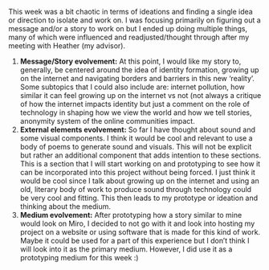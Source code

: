 This week was a bit chaotic in terms of ideations and finding a single idea or direction to isolate and work on. I was focusing primarily on figuring out a message and/or a story to work on but I ended up doing multiple things, many of which were influenced and readjusted/thought through after my meeting with Heather (my advisor). 
<ol>
  <li> <b>Message/Story evolvement:</b> At this point, I would like my story to, generally, be centered around the idea of identity formation, growing up on the internet and navigating borders and barriers in this new ‘reality’. Some subtopics that I could also include are: internet pollution, how similar it can feel growing up on the internet vs not (not always a critique of how the internet impacts identity but just a comment on the role of technology in shaping how we view the world and how we tell stories, anonymity system of the online communities impact. </li>
  <li> <b>External elements evolvement:</b> So far I have thought about sound and some visual components. I think it would be cool and relevant to use a body of poems to generate sound and visuals. This will not be explicit but rather an additional component that adds intention to these sections. This is a section that I will start working on and prototyping to see how it can be incorporated into this project without being forced. I just think it would be cool since I talk about growing up on the internet and using an old, literary body of work to produce sound through technology could be very cool and fitting. This then leads to my prototype or ideation and thinking about the medium. </li>
  <li> <b>Medium evolvement:</b> After prototyping how a story similar to mine would look on Miro, I decided to not go with it and look into hosting my project on a website or using software that is made for this kind of work. Maybe it could be used for a part of this experience but I don’t think I will look into it as the primary medium. However, I did use it as a prototyping medium for this week :) </li>
  </ol>
